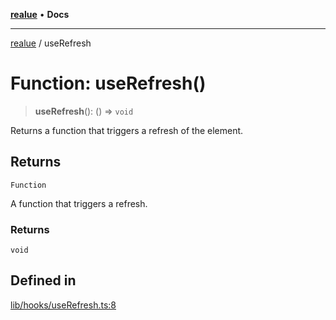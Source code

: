 [**realue**](../README.md) • **Docs**

***

[realue](../README.md) / useRefresh

# Function: useRefresh()

> **useRefresh**(): () => `void`

Returns a function that triggers a refresh of the element.

## Returns

`Function`

A function that triggers a refresh.

### Returns

`void`

## Defined in

[lib/hooks/useRefresh.ts:8](https://github.com/nevoland/realue/blob/23357baeee67e2e83a0bceccc257348ca52e5775/lib/hooks/useRefresh.ts#L8)
